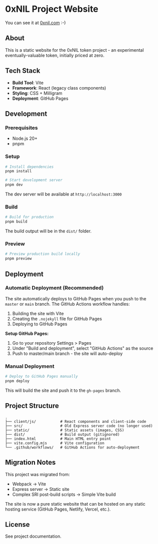 # 0xNIL Project Website

You can see it at [0xnil.com](http://0xnil.com) :-)

## About

This is a static website for the 0xNIL token project - an experimental eventually-valuable token, initially priced at zero.

## Tech Stack

- **Build Tool**: Vite
- **Framework**: React (legacy class components)
- **Styling**: CSS + Milligram
- **Deployment**: GitHub Pages

## Development

### Prerequisites

- Node.js 20+ 
- pnpm

### Setup

```bash
# Install dependencies
pnpm install

# Start development server
pnpm dev
```

The dev server will be available at `http://localhost:3000`

### Build

```bash
# Build for production
pnpm build
```

The build output will be in the `dist/` folder.

### Preview

```bash
# Preview production build locally
pnpm preview
```

## Deployment

### Automatic Deployment (Recommended)

The site automatically deploys to GitHub Pages when you push to the `master` or `main` branch. The GitHub Actions workflow handles:

1. Building the site with Vite
2. Creating the `.nojekyll` file for GitHub Pages
3. Deploying to GitHub Pages

**Setup GitHub Pages:**

1. Go to your repository Settings > Pages
2. Under "Build and deployment", select "GitHub Actions" as the source
3. Push to master/main branch - the site will auto-deploy

### Manual Deployment

```bash
# Deploy to GitHub Pages manually
pnpm deploy
```

This will build the site and push it to the `gh-pages` branch.

## Project Structure

```
.
├── client/js/           # React components and client-side code
├── src/                 # Old Express server code (no longer used)
├── static/              # Static assets (images, CSS)
├── dist/                # Build output (gitignored)
├── index.html           # Main HTML entry point
├── vite.config.mjs      # Vite configuration
└── .github/workflows/   # GitHub Actions for auto-deployment
```

## Migration Notes

This project was migrated from:
- Webpack → Vite
- Express server → Static site
- Complex SRI post-build scripts → Simple Vite build

The site is now a pure static website that can be hosted on any static hosting service (GitHub Pages, Netlify, Vercel, etc.).

## License

See project documentation.
